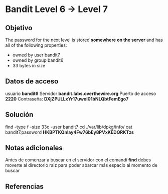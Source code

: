 # Bandit Level 6 → Level 7

## Objetivo
The password for the next level is stored **somewhere on the server** and has all of the following properties:

-   owned by user bandit7
-   owned by group bandit6
-   33 bytes in size

## Datos de acceso
usuario **bandit6**
Servidor **bandit.labs.overthewire.org**
Puerto de acceso **2220**
Contraseña:  **DXjZPULLxYr17uwoI01bNLQbtFemEgo7**

## Solución
find -type f -size 33c -user bandit7
cd ./var/lib/dpkg/info/
cat bandit7.password
**HKBPTKQnIay4Fw76bEy8PVxKEDQRKTzs**

## Notas adicionales
Antes de comenzar a buscar en el servidor con el comandi **find** debes moverte al directorio raiz para poder abarcar más espacio al momento de buscar
## Referencias